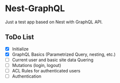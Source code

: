 # Nest-GraphQL

Just a test app based on Nest with GraphQL API.

## ToDo List

- [x] Initialize
- [x] GraphQL Basics (Parametrized Query, nesting, etc.)
- [ ] Current user and basic site data Quering
- [ ] Mutations (login, logout)
- [ ] ACL Rules for authenticated users
- [ ] Authentication